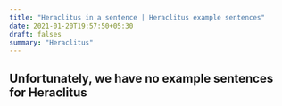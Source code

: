 ```yaml
---
title: "Heraclitus in a sentence | Heraclitus example sentences"
date: 2021-01-20T19:57:50+05:30
draft: falses
summary: "Heraclitus"
---
```

## Unfortunately, we have no example sentences for Heraclitus                 
